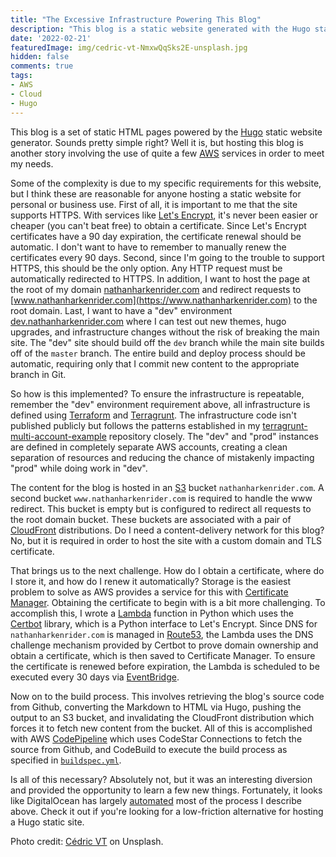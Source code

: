 ```yaml
---
title: "The Excessive Infrastructure Powering This Blog"
description: "This blog is a static website generated with the Hugo static site generator. Simple right? Hosting this blog is another story and involves a surprising amount of infrastructure behind the scenes. Why?"
date: '2022-02-21'
featuredImage: img/cedric-vt-NmxwQqSks2E-unsplash.jpg
hidden: false
comments: true
tags:
- AWS
- Cloud
- Hugo
---
```


This blog is a set of static HTML pages powered by the [Hugo](https://gohugo.io) static website generator. Sounds pretty simple right? Well it is, but hosting this blog is another story involving the use of quite a few [AWS](https://aws.amazon.com) services in order to meet my needs.

Some of the complexity is due to my specific requirements for this website, but I think these are reasonable for anyone hosting a static website for personal or business use.
First of all, it is important to me that the site supports HTTPS. With services like [Let's Encrypt](https://letsencrypt.org), it's never been easier or cheaper (you can't beat free) to obtain a certificate. Since Let's Encrypt certificates have a 90 day expiration, the certificate renewal should be automatic. I don't want to have to remember to manually renew the certificates every 90 days.
Second, since I'm going to the trouble to support HTTPS, this should be the only option. Any HTTP request must be automatically redirected to HTTPS. In addition, I want to host the page at the root of my domain [nathanharkenrider.com](https://nathanharkenrider.com) and redirect requests to [www.nathanharkenrider.com](https://www.nathanharkenrider.com) to the root domain. 
Last, I want to have a "dev" environment [dev.nathanharkenrider.com](https://dev.nathanharkenrider.com) where I can test out new themes, hugo upgrades, and infrastructure changes without the risk of breaking the main site. The "dev" site should build off the `dev` branch while the main site builds off of the `master` branch. The entire build and deploy process should be automatic, requiring only that I commit new content to the appropriate branch in Git.

So how is this implemented? To ensure the infrastructure is repeatable, remember the "dev" environment requirement above, all infrastructure is defined using [Terraform](https://www.terraform.io) and [Terragrunt](https://terragrunt.gruntwork.io/). The infrastructure code isn't published publicly but follows the patterns established in my [terragrunt-multi-account-example](https://github.com/NateHark/terragrunt-multi-account-example) repository closely. The "dev" and "prod" instances are defined in completely separate AWS accounts, creating a clean separation of resources and reducing the chance of mistakenly impacting "prod" while doing work in "dev".

The content for the blog is hosted in an [S3](https://aws.amazon.com/s3/) bucket `nathanharkenrider.com`. A second bucket `www.nathanharkenrider.com` is required to handle the www redirect. This bucket is empty but is configured to redirect all requests to the root domain bucket. These buckets are associated with a pair of [CloudFront](https://aws.amazon.com/cloudfront/) distributions. Do I need a content-delivery network for this blog? No, but it is required in order to host the site with a custom domain and TLS certificate.

That brings us to the next challenge. How do I obtain a certificate, where do I store it, and how do I renew it automatically? Storage is the easiest problem to solve as AWS provides a service for this with [Certificate Manager](https://aws.amazon.com/certificate-manager/). Obtaining the certificate to begin with is a bit more challenging. To  accomplish this, I wrote a [Lambda](https://aws.amazon.com/lambda/) function in Python which uses the [Certbot](https://pypi.org/project/certbot/) library, which is a Python interface to Let's Encrypt. Since DNS for `nathanharkenrider.com` is managed in [Route53](https://aws.amazon.com/route53/), the Lambda uses the DNS challenge mechanism provided by Certbot to prove domain ownership and obtain a certificate, which is then saved to Certificate Manager. To ensure the certificate is renewed before expiration, the Lambda is scheduled to be executed every 30 days via [EventBridge](https://aws.amazon.com/eventbridge/).

Now on to the build process. This involves retrieving the blog's source code from Github, converting the Markdown to HTML via Hugo, pushing the output to an S3 bucket, and invalidating the CloudFront distribution which forces it to fetch new content from the bucket. All of this is accomplished with AWS [CodePipeline](https://aws.amazon.com/codepipeline/) which uses CodeStar Connections to fetch the source from Github, and CodeBuild to execute the build process as specified in [`buildspec.yml`](https://github.com/NateHark/blog/blob/master/buildspec.yml).

Is all of this necessary? Absolutely not, but it was an interesting diversion and provided the opportunity to learn a few new things. Fortunately, it looks like DigitalOcean has largely [automated](https://www.digitalocean.com/community/tutorials/how-to-build-and-deploy-a-hugo-site-to-digitalocean-app-platform) most of the process I describe above. Check it out if you're looking for a low-friction alternative for hosting a Hugo static site.

Photo credit: [Cédric VT](https://unsplash.com/@cedric_photography?utm_source=unsplash&utm_medium=referral&utm_content=creditCopyText) on Unsplash.
  